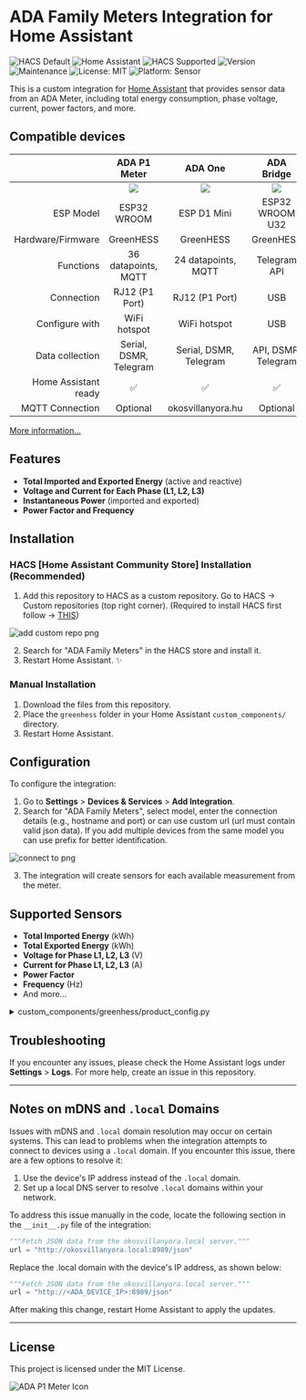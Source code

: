 # ADA Family Meters Integration for Home Assistant

![HACS Default](https://img.shields.io/badge/HACS-Default-orange.svg?style=flat-square)
![Home Assistant](https://img.shields.io/badge/Supports-Home%20Assistant-blue?style=flat-square)
![HACS Supported](https://img.shields.io/badge/HACS-Supported-41BDF5?style=flat-square)
![Version](https://img.shields.io/badge/dynamic/json?url=https://raw.githubusercontent.com/lewfpv/adap1meter/main/custom_components/greenhess/manifest.json&query=$.version&label=version&color=blue)
![Maintenance](https://img.shields.io/badge/Maintained%3F-yes-green?style=flat-square)
![License: MIT](https://img.shields.io/badge/License-MIT-yellow.svg?style=flat-square)
![Platform: Sensor](https://img.shields.io/badge/Platform-Sensor-lightgrey?style=flat-square)

This is a custom integration for [Home Assistant](https://www.home-assistant.io/) that provides sensor data from an ADA Meter, including total energy consumption, phase voltage, current, power factors, and more.

## Compatible devices

|						|**ADA P1 Meter**		|**ADA One**			|**ADA Bridge**			|**ADA PZIOT-E02**		|
|----------------------:|:---------------------:|:---------------------:|:---------------------:|:---------------------:|
|						|![](images/0.jpg)		|![](images/1.jpg)		|![](images/3.jpg)		|![](images/4.jpg)		|
|ESP Model				|ESP32 WROOM			|ESP D1 Mini			|ESP32 WROOM U32		|ESP8266EX				|
|Hardware/Firmware		|GreenHESS				|GreenHESS				|GreenHESS				|Peacefair/GreenHESS	|
|Functions				|36 datapoints, MQTT	|24 datapoints, MQTT	|Telegram API			|6 datapoints, MQTT 	|
|Connection				|RJ12 (P1 Port)			|RJ12 (P1 Port)			|USB					|DIN					|
|Configure with			|WiFi hotspot			|WiFi hotspot			|USB					|WiFi hotspot			|
|Data collection		|Serial, DSMR, Telegram	|Serial, DSMR, Telegram	|API, DSMR, Telegram	|Modbus					|
|Home Assistant ready	|✅						|✅						|✅						|✅						|
|MQTT Connection		|Optional				|okosvillanyora.hu		|Optional				|okosvillanyora.hu		|

[More information...](https://greenhess.com/ismerd-meg-az-uj-ada-termekeinket "More information...")

## Features

- **Total Imported and Exported Energy** (active and reactive)
- **Voltage and Current for Each Phase (L1, L2, L3)**
- **Instantaneous Power** (imported and exported)
- **Power Factor and Frequency**

## Installation

### HACS [Home Assistant Community Store] Installation (Recommended)
1. Add this repository to HACS as a custom repository. Go to HACS -> Custom repositories (top right corner).
(Required to install HACS first follow -> [THIS](https://www.hacs.xyz/docs/use/download/download/#to-download-hacs "HACS install tutorial"))

![add custom repo png](images/addcustomrepo.png)

2. Search for "ADA Family Meters" in the HACS store and install it.
3. Restart Home Assistant. :sparkles:

### Manual Installation
1. Download the files from this repository.
2. Place the `greenhess` folder in your Home Assistant `custom_components/` directory.
3. Restart Home Assistant.

## Configuration

To configure the integration:
1. Go to **Settings** > **Devices & Services** > **Add Integration**.
2. Search for "ADA Family Meters", select model, enter the connection details (e.g., hostname and port) or can use custom url (url must contain valid json data). If you add multiple devices from the same model you can use prefix for better identification.

![connect to png](images/connecttoada.png)

3. The integration will create sensors for each available measurement from the meter.

## Supported Sensors

- **Total Imported Energy** (kWh)
- **Total Exported Energy** (kWh)
- **Voltage for Phase L1, L2, L3** (V)
- **Current for Phase L1, L2, L3** (A)
- **Power Factor**
- **Frequency** (Hz)
- And more...

<details>
  <summary>custom_components/greenhess/product_config.py</summary>

```python
PRODUCT_CONFIGS = {
    "ada12": {
        "name": "ADA P1 Meter",
        "description": "Full-featured smart meter with all sensors",
        "host": "okosvillanyora.local",
        "default_port": 8989,
        "sensors": {
        # Összesített energia
        "active_import_energy_total": {
            "unit": "kWh",
            "friendly_name": "Összes importált energia",
            "icon": "mdi:transmission-tower-import"
        },
        "active_export_energy_total": {
            "unit": "kWh",
            "friendly_name": "Összes exportált energia",
            "icon": "mdi:transmission-tower-export"
        },
        "total_active_energy": {
            "unit": "kWh",
            "friendly_name": "Összes aktív energia",
            "icon": "mdi:lightning-bolt"
        },
        ...
```
</details>

## Troubleshooting

If you encounter any issues, please check the Home Assistant logs under **Settings** > **Logs**. For more help, create an issue in this repository.

---

## Notes on mDNS and `.local` Domains

Issues with mDNS and `.local` domain resolution may occur on certain systems. This can lead to problems when the integration attempts to connect to devices using a `.local` domain. If you encounter this issue, there are a few options to resolve it:

1. Use the device's IP address instead of the `.local` domain.
2. Set up a local DNS server to resolve `.local` domains within your network.

To address this issue manually in the code, locate the following section in the `__init__.py` file of the integration:

```python
"""Fetch JSON data from the okosvillanyora.local server."""
url = "http://okosvillanyora.local:8989/json"
```

Replace the .local domain with the device's IP address, as shown below:

```python
"""Fetch JSON data from the okosvillanyora.local server."""
url = "http://<ADA_DEVICE_IP>:8989/json"
```

After making this change, restart Home Assistant to apply the updates.

---

## License

This project is licensed under the MIT License.

![ADA P1 Meter Icon](images/icon.png)

